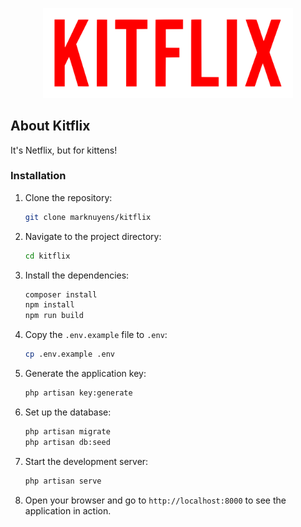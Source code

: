 <p align="center"><a href="https://laravel.com" target="_blank"><img src="public/images/logo.svg" width="400" alt="Logo"></a></p>

## About Kitflix

It's Netflix, but for kittens!

### Installation

1. Clone the repository:
   ```bash
   git clone marknuyens/kitflix
    ```
2. Navigate to the project directory:
   ```bash
   cd kitflix
   ```
3. Install the dependencies:
   ```bash
   composer install
   npm install
   npm run build
   ```
4. Copy the `.env.example` file to `.env`:
   ```bash
   cp .env.example .env
   ```
5. Generate the application key:
   ```bash
   php artisan key:generate
   ``` 
6. Set up the database:
    ```bash
    php artisan migrate
    php artisan db:seed
    ```
7. Start the development server:
   ```bash
   php artisan serve
   ```
8. Open your browser and go to `http://localhost:8000` to see the application in action.
